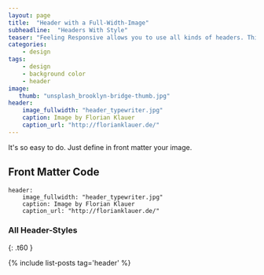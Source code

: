 ```yaml
---
layout: page
title:  "Header with a Full-Width-Image"
subheadline:  "Headers With Style"
teaser: "Feeling Responsive allows you to use all kinds of headers. This example shows a header with a <em>full-width-image</em>."
categories:
    - design
tags:
    - design
    - background color
    - header
image:
   thumb: "unsplash_brooklyn-bridge-thumb.jpg"
header:
    image_fullwidth: "header_typewriter.jpg"
    caption: Image by Florian Klauer
    caption_url: "http://florianklauer.de/"
---
```

It's so easy to do. Just define in front matter your image.
<!--more-->

## Front Matter Code

~~~
header:
    image_fullwidth: "header_typewriter.jpg"
    caption: Image by Florian Klauer
    caption_url: "http://florianklauer.de/"
~~~



### All Header-Styles 
{: .t60 }

{% include list-posts tag='header' %}